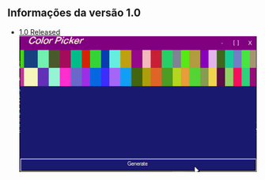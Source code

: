## Informações da versão 1.0
- [1.0 Released](https://github.com/HasheDev/simple-color-picker-c-/releases/tag/1.0)
![imagem](https://raw.githubusercontent.com/HasheDev/simple-color-picker-c-/master/versions/versions%20images/ColorPicker%201.0.png)